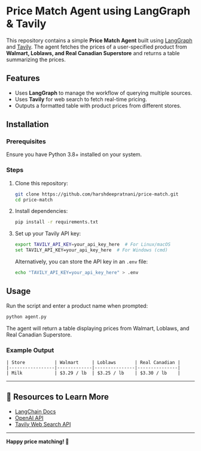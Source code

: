 # Price Match Agent using LangGraph & Tavily

This repository contains a simple **Price Match Agent** built using [LangGraph](https://github.com/langchain-ai/langgraph) and [Tavily](https://tavily.com/). The agent fetches the prices of a user-specified product from **Walmart, Loblaws, and Real Canadian Superstore** and returns a table summarizing the prices.

## Features
- Uses **LangGraph** to manage the workflow of querying multiple sources.
- Uses **Tavily** for web search to fetch real-time pricing.
- Outputs a formatted table with product prices from different stores.

## Installation
### Prerequisites
Ensure you have Python 3.8+ installed on your system.

### Steps
1. Clone this repository:
   ```sh
   git clone https://github.com/harshdeepratnani/price-match.git
   cd price-match
   ```
2. Install dependencies:
   ```sh
   pip install -r requirements.txt
   ```
3. Set up your Tavily API key:
   ```sh
   export TAVILY_API_KEY=your_api_key_here  # For Linux/macOS
   set TAVILY_API_KEY=your_api_key_here  # For Windows (cmd)
   ```
   Alternatively, you can store the API key in an `.env` file:
   ```sh
   echo "TAVILY_API_KEY=your_api_key_here" > .env
   ```

## Usage
Run the script and enter a product name when prompted:
```sh
python agent.py
```
The agent will return a table displaying prices from Walmart, Loblaws, and Real Canadian Superstore.

### Example Output
```
| Store           | Walmart     | Loblaws       | Real Canadian |
|-----------------|-------------|---------------|---------------|
| Milk            | $3.29 / lb  | $3.25 / lb    | $3.30 / lb    |
```

---

## 📌 **Resources to Learn More**
- [LangChain Docs](https://python.langchain.com/)
- [OpenAI API](https://platform.openai.com/docs/)
- [Tavily Web Search API](https://tavily.com/)

---

**Happy price matching! 🎯**
